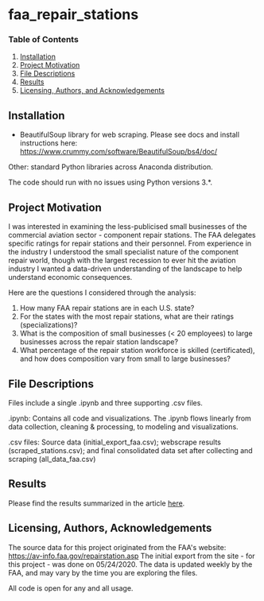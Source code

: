 # faa_repair_stations


### Table of Contents

1. [Installation](#installation)
2. [Project Motivation](#motivation)
3. [File Descriptions](#files)
4. [Results](#results)
5. [Licensing, Authors, and Acknowledgements](#licensing)

## Installation <a name="installation"></a>

* BeautifulSoup library for web scraping. Please see docs and install instructions here: https://www.crummy.com/software/BeautifulSoup/bs4/doc/

Other: standard Python libraries across Anaconda distribution.

The code should run with no issues using Python versions 3.*.

## Project Motivation<a name="motivation"></a>

I was interested in examining the less-publicised small businesses of the commercial aviation sector - component repair stations.
The FAA delegates specific ratings for repair stations and their personnel. From experience in the industry I understood the small specialist nature of the component repair world, though with the largest recession to ever hit the aviation industry 
I wanted a data-driven understanding of the landscape to help understand economic consequences.

Here are the questions I considered through the analysis:

1. How many FAA repair stations are in each U.S. state?
2. For the states with the most repair stations, what are their ratings (specializations)?
3. What is the composition of small businesses (< 20 employees) to large businesses across the repair station landscape?
4. What percentage of the repair station workforce is skilled (certificated), and how does composition vary from small to large businesses?

## File Descriptions <a name="files"></a>

Files include a single .ipynb and three supporting .csv files.

.ipynb: Contains all code and visualizations. The .ipynb flows linearly from data collection, cleaning & processing, to modeling and visualizations.

.csv files: Source data (initial_export_faa.csv); webscrape results (scraped_stations.csv); and final consolidated data set after collecting and scraping (all_data_faa.csv) 

## Results<a name="results"></a>

Please find the results summarized in the article [here](https://medium.com/@josh_2774/how-do-you-become-a-developer-5ef1c1c68711).

## Licensing, Authors, Acknowledgements<a name="licensing"></a>

The source data for this project originated from the FAA's website: https://av-info.faa.gov/repairstation.asp
The initial export from the site - for this project - was done on 05/24/2020. The data is updated weekly by the FAA, and may vary
by the time you are exploring the files.

All code is open for any and all usage.
